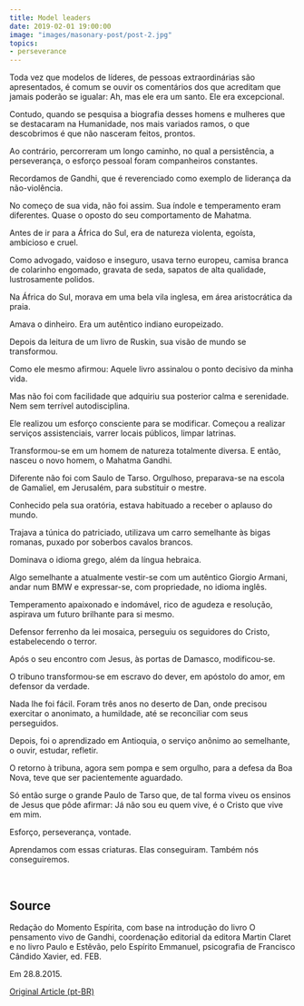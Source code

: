 ```yaml
---
title: Model leaders
date: 2019-02-01 19:00:00
image: "images/masonary-post/post-2.jpg"
topics: 
- perseverance
---
```


Toda vez que modelos de líderes, de pessoas extraordinárias são apresentados, é
comum se ouvir os comentários dos que acreditam que jamais poderão se igualar:
Ah, mas ele era um santo. Ele era excepcional.

Contudo, quando se pesquisa a biografia desses homens e mulheres que se
destacaram na Humanidade, nos mais variados ramos, o que descobrimos é que não
nasceram feitos, prontos.

Ao contrário, percorreram um longo caminho, no qual a persistência, a
perseverança, o esforço pessoal foram companheiros constantes.

Recordamos de Gandhi, que é reverenciado como exemplo de liderança da
não-violência.

No começo de sua vida, não foi assim. Sua índole e temperamento eram
diferentes. Quase o oposto do seu comportamento de Mahatma.

Antes de ir para a África do Sul, era de natureza violenta, egoísta, ambicioso
e cruel.

Como advogado, vaidoso e inseguro, usava terno europeu, camisa branca de
colarinho engomado, gravata de seda, sapatos de alta qualidade, lustrosamente
polidos.

Na África do Sul, morava em uma bela vila inglesa, em área aristocrática da
praia.

Amava o dinheiro. Era um autêntico indiano europeizado.

Depois da leitura de um livro de Ruskin, sua visão de mundo se transformou.

Como ele mesmo afirmou: Aquele livro assinalou o ponto decisivo da minha vida.

Mas não foi com facilidade que adquiriu sua posterior calma e serenidade. Nem
sem terrível autodisciplina.

Ele realizou um esforço consciente para se modificar. Começou a realizar
serviços assistenciais, varrer locais públicos, limpar latrinas.

Transformou-se em um homem de natureza totalmente diversa. E então, nasceu o
novo homem, o Mahatma Gandhi.

Diferente não foi com Saulo de Tarso. Orgulhoso, preparava-se na escola de
Gamaliel, em Jerusalém, para substituir o mestre.

Conhecido pela sua oratória, estava habituado a receber o aplauso do mundo.

Trajava a túnica do patriciado, utilizava um carro semelhante às bigas romanas,
puxado por soberbos cavalos brancos.

Dominava o idioma grego, além da língua hebraica.

Algo semelhante a atualmente vestir-se com um autêntico Giorgio Armani, andar
num BMW e expressar-se, com propriedade, no idioma inglês.

Temperamento apaixonado e indomável, rico de agudeza e resolução, aspirava um
futuro brilhante para si mesmo.

Defensor ferrenho da lei mosaica, perseguiu os seguidores do Cristo,
estabelecendo o terror.

Após o seu encontro com Jesus, às portas de Damasco, modificou-se.

O tribuno transformou-se em escravo do dever, em apóstolo do amor, em defensor
da verdade.

Nada lhe foi fácil. Foram três anos no deserto de Dan, onde precisou exercitar
o anonimato, a humildade, até se reconciliar com seus perseguidos.

Depois, foi o aprendizado em Antioquia, o serviço anônimo ao semelhante, o
ouvir, estudar, refletir.

O retorno à tribuna, agora sem pompa e sem orgulho, para a defesa da Boa Nova,
teve que ser pacientemente aguardado.

Só então surge o grande Paulo de Tarso que, de tal forma viveu os ensinos de
Jesus que pôde afirmar: Já não sou eu quem vive, é o Cristo que vive em mim.

Esforço, perseverança, vontade.

Aprendamos com essas criaturas. Elas conseguiram. Também nós conseguiremos.

 
## Source
Redação do Momento Espírita, com base na introdução do livro
O pensamento vivo de Gandhi, coordenação editorial da editora
Martin Claret e no livro Paulo e Estêvão, pelo Espírito Emmanuel,
psicografia de Francisco Cândido Xavier, ed. FEB.

Em 28.8.2015.

[Original Article (pt-BR)](http://momento.com.br/pt/ler_texto.php?id=4557)
